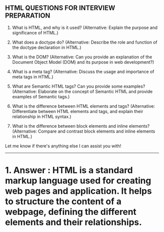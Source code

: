 ## HTML QUESTIONS FOR INTERVIEW PREPARATION


1. What is HTML, and why is it used? (Alternative: Explain the purpose and significance of HTML.)

2. What does a doctype do? (Alternative: Describe the role and function of the doctype declaration in HTML.)

3. What is the DOM? (Alternative: Can you provide an explanation of the Document Object Model (DOM) and its purpose in web development?)

4. What is a meta tag? (Alternative: Discuss the usage and importance of meta tags in HTML.)

5. What are Semantic HTML tags? Can you provide some examples? (Alternative: Elaborate on the concept of Semantic HTML and provide examples of Semantic tags.)

6. What is the difference between HTML elements and tags? (Alternative: Differentiate between HTML elements and tags, and explain their relationship in HTML syntax.)

7. What is the difference between block elements and inline elements? (Alternative: Compare and contrast block elements and inline elements in HTML.)

Let me know if there's anything else I can assist you with!

---

# 1. Answer : HTML is a standard markup language used for creating web pages and application.  It helps to structure the content of a webpage, defining the different elements and their relationships.